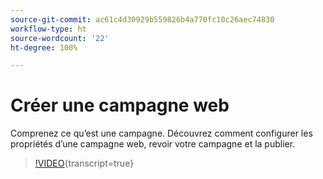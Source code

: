 ```yaml
---
source-git-commit: ac61c4d30929b559826b4a770fc10c26aec74830
workflow-type: ht
source-wordcount: '22'
ht-degree: 100%

---
```

# Créer une campagne web

Comprenez ce qu’est une campagne. Découvrez comment configurer les propriétés d’une campagne web, revoir votre campagne et la publier.

>[!VIDEO](https://video.tv.adobe.com/v/3449983/?captions=fre_fr&quality=12&learn=on){transcript=true}
